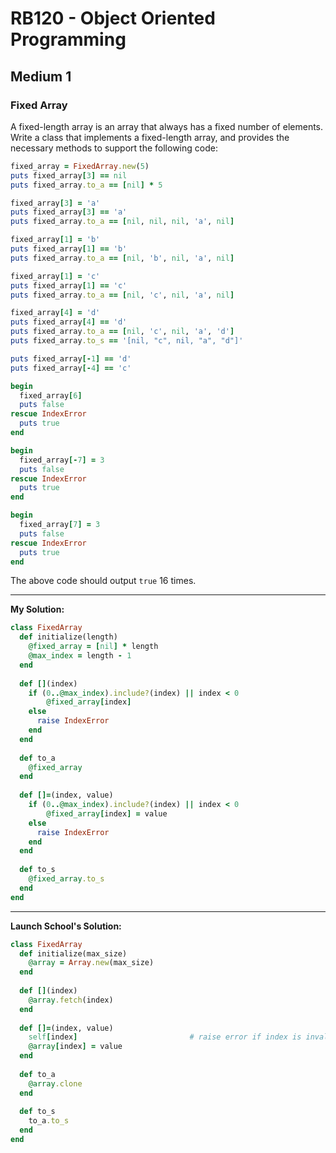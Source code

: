 # RB120 - Object Oriented Programming

## Medium 1

### Fixed Array  

A fixed-length array is an array that always has a fixed number of elements. Write a class that implements a fixed-length array, and provides the necessary methods to support the following code:  

```ruby
fixed_array = FixedArray.new(5)
puts fixed_array[3] == nil
puts fixed_array.to_a == [nil] * 5

fixed_array[3] = 'a'
puts fixed_array[3] == 'a'
puts fixed_array.to_a == [nil, nil, nil, 'a', nil]

fixed_array[1] = 'b'
puts fixed_array[1] == 'b'
puts fixed_array.to_a == [nil, 'b', nil, 'a', nil]

fixed_array[1] = 'c'
puts fixed_array[1] == 'c'
puts fixed_array.to_a == [nil, 'c', nil, 'a', nil]

fixed_array[4] = 'd'
puts fixed_array[4] == 'd'
puts fixed_array.to_a == [nil, 'c', nil, 'a', 'd']
puts fixed_array.to_s == '[nil, "c", nil, "a", "d"]'

puts fixed_array[-1] == 'd'
puts fixed_array[-4] == 'c'

begin
  fixed_array[6]
  puts false
rescue IndexError
  puts true
end

begin
  fixed_array[-7] = 3
  puts false
rescue IndexError
  puts true
end

begin
  fixed_array[7] = 3
  puts false
rescue IndexError
  puts true
end
```

The above code should output `true` 16 times.

---

**My Solution:**  

```ruby
class FixedArray
  def initialize(length)
    @fixed_array = [nil] * length
    @max_index = length - 1
  end
  
  def [](index)
    if (0..@max_index).include?(index) || index < 0
    	@fixed_array[index]
    else
      raise IndexError
    end
  end
  
  def to_a
    @fixed_array
  end
  
  def []=(index, value)
    if (0..@max_index).include?(index) || index < 0
    	@fixed_array[index] = value
    else
      raise IndexError
    end
  end
  
  def to_s
    @fixed_array.to_s
  end
end
```

---

**Launch School's Solution:**  

```ruby
class FixedArray
  def initialize(max_size)
    @array = Array.new(max_size)
  end
  
  def [](index)
    @array.fetch(index)
  end
  
  def []=(index, value)
    self[index]							# raise error if index is invalid!
    @array[index] = value
  end
  
  def to_a
    @array.clone
  end
  
  def to_s
    to_a.to_s
  end
end
```

